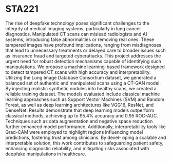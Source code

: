 # STA221

The rise of deepfake technology poses significant challenges to the integrity of
medical imaging systems, particularly in lung cancer diagnostics. Manipulated CT
scans can mislead radiologists and AI systems, introducing false abnormalities or
removing real ones. These tampered images have profound implications, ranging
from misdiagnoses that lead to unnecessary treatments or delayed care to broader
issues such as insurance fraud and targeted cyberattacks. This project addresses
the urgent need for robust detection mechanisms capable of identifying such
manipulations.
We propose a machine learning-based framework designed to detect tampered CT
scans with high accuracy and interpretability. Utilizing the Lung Image Database
Consortium dataset, we generated a balanced set of authentic and manipulated
scans using a CT-GAN model. By injecting realistic synthetic nodules into healthy
scans, we created a reliable training dataset. The models evaluated include classical
machine learning approaches such as Support Vector Machines (SVM) and Random
Forest, as well as deep learning architectures like VGG16, ResNet, and DenseNet.
Results demonstrate that deep learning models outperform classical methods,
achieving up to 95.4% accuracy and 0.95 ROC-AUC. Techniques such as data
augmentation and negative space reduction further enhanced model performance.
Additionally, interpretability tools like Grad-CAM were employed to highlight
regions influencing model predictions, fostering trust among clinicians. By devel-
oping a scalable and interpretable solution, this work contributes to safeguarding
patient safety, enhancing diagnostic reliability, and mitigating risks associated with
deepfake manipulations in healthcare.
